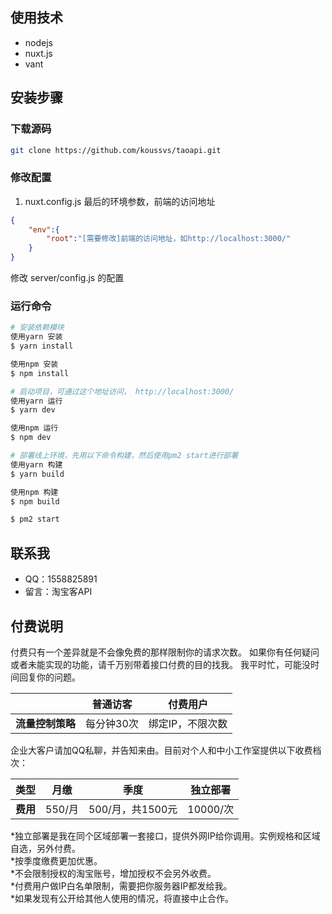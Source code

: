 

## 使用技术

+ nodejs
+ nuxt.js
+ vant 

## 安装步骤

### 下载源码

``` bash
git clone https://github.com/koussvs/taoapi.git
```

### 修改配置
1. nuxt.config.js 最后的环境参数，前端的访问地址
``` json
{
    "env":{
        "root":"[需要修改]前端的访问地址，如http://localhost:3000/"
    }
}
```

修改 server/config.js 的配置

### 运行命令

``` bash
# 安装依赖模块
使用yarn 安装
$ yarn install

使用npm 安装 
$ npm install

# 启动项目，可通过这个地址访问， http://localhost:3000/
使用yarn 运行
$ yarn dev

使用npm 运行
$ npm dev  

# 部署线上环境，先用以下命令构建，然后使用pm2 start进行部署 
使用yarn 构建 
$ yarn build

使用npm 构建
$ npm build 

$ pm2 start 

```


## 联系我 
+ QQ：1558825891
+ 留言：淘宝客API 
## 付费说明 
付费只有一个差异就是不会像免费的那样限制你的请求次数。
如果你有任何疑问或者未能实现的功能，请千万别带着接口付费的目的找我。
我平时忙，可能没时间回复你的问题。


|   | 普通访客 | 付费用户 |
| ----- | ----- | ----- |
| <b>流量控制策略</b> |每分钟30次 |绑定IP，不限次数 |

企业大客户请加QQ私聊，并告知来由。目前对个人和中小工作室提供以下收费档次：

| 类型 | 月缴 | 季度 | 独立部署 |
| ----- | ----- | ----- | ----- |
| <b>费用</b> | 550/月 |500/月，共1500元 |10000/次|

*独立部署是我在同个区域部署一套接口，提供外网IP给你调用。实例规格和区域自选，另外付费。<br>
*按季度缴费更加优惠。<br>
*不会限制授权的淘宝账号，增加授权不会另外收费。<br>
*付费用户做IP白名单限制，需要把你服务器IP都发给我。<br>
*如果发现有公开给其他人使用的情况，将直接中止合作。
